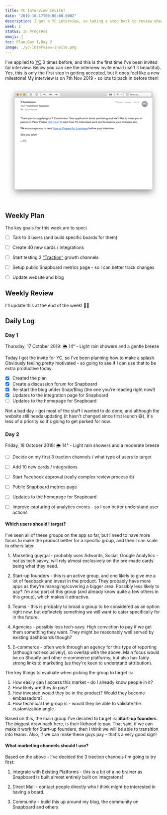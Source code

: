 ```yaml
---
title: YC Interview Invite!
date: "2019-10-17T00:00:00.000Z"
description: I got a YC interview, so taking a step back to review where I am and next steps!
week: 1
status: In Progress
emoji: 🎉
toc: Plan,Day 1,Day 2
image: ./yc-interview-invite.png
---
```



I've applied to [YC](https://ycombinator.com) 3 times before, and this is the first time I've been invited for interview. Below you can see the interview invite email (isn't it beautiful). Yes, this is only the first step in getting accepted, but it does feel like a new milestone! My interview is on 7th Nov 2019 - so lots to pack in before then!

![YC Interview Invite](./yc-interview-invite.png "YC Interview Invite")


## Weekly Plan

The key goals for this week are to speci

  - [ ] Talk to 3 users (and build specific boards for them)
  - [ ] Create 40 new cards / integrations
  - [ ] Start testing 3 [“Traction”](https://www.amazon.co.uk/Traction-Startup-Achieve-Explosive-Customer/dp/0241242533) growth channels
  - [ ] Setup public Snapboard metrics page - so I can better track changes
  - [ ] Update website and blog


## Weekly Review

I'll update this at the end of the week! 👍🏽


## Daily Log

### Day 1
Thursday, 17 October 2019: 🌦 14° - Light rain showers and a gentle breeze

Today I got the invite for YC, so I've been planning how to make a splash. Obviously feeling pretty motivated - so going to see if I can use that to be extra productive today.

  - [x] Created the plan
  - [x] Create a discussion forum for Snapboard
  - [x] Re-start the blog under Snap/Blog (the one you're reading right now!)
  - [x] Updates to the integration page for Snapboard
  - [ ] Updates to the homepage for Snapboard

Not a bad day - got most of the stuff I wanted to do done, and although the website still needs updating (it hasn't changed since first launch 😅), it's less of a priority so it's going to get parked for now.


### Day 2
Friday, 18 October 2019: 🌦 14° - Light rain showers and a moderate breeze

  - [ ] Decide on my first 3 traction channels / what type of users to target
  - [ ] Add 10 new cards / integrations
  - [ ] Start Facebook approval (really complex review process 🙄)
  - [ ] Public Snapboard metrics page
  - [ ] Updates to the homepage for Snapboard
  - [ ] Improve capturing of analytics events - so I can better understand user actions


#### Which users should I target?

I've seen all of these groups on the app so far, but I need to have more focus to make the product better for a specific group, and then I can scale to others later.

  1. Marketing guy/gal - probably uses Adwords, Social, Google Analytics - not as tech savvy, will rely almost exclusively on the pre-made cards being what they need.

  2. Start-up founders - this is an active group, and one likely to give me a lot of feedback and invest in the product. They probably have more apps as they're managing/covering a bigger area. Possibly less likely to pay? I'm also part of this group (and already know quite a few others in this group), which makes it attractive.

  3. Teams - this is probably to broad a group to be considered as an option right now, but definetely something we will want to cater specifically for in the future.

  4. Agencies - possibly less tech-savy. High conviction to pay if we get them something they want. They might be reasonably well served by existing dashboards though?

  5. E-commerce - often work through an agency for this type of reporting (although not exclusively),  so overlap with the above. Main focus would be on Shopify and other e-commerce platforms, but also has fairly strong links to marketing (as they're keen to understand attribution).


The key things to evaluate when picking the group to target is:

  1. How easily can I access this market - do I already know people in it?
  2. How likely are they to pay?
  3. How invested would they be in the product? Would they become embassadors?
  4. How technical the group is - would they be able to validate the customization angle.

Based on this, the main group I've decided to target is: **Start-up founders**. The biggest draw back here, is their likihood to pay. That said, if we can make it work for Start-up founders, then I think we will be able to transition into teams. Also, if we can make these guys pay - that's a very good sign!


#### What marketing channels should I use?

Based on the above - I've decided the 3 traction channels I'm going to try first:

  1. Integrate with Existing Platforms - this is a bit of a no brainer as Snapboard is built almost entirely built on integratons!

  2. Direct Mail - contact people directly who I think might be interested in having a board.

  3. Community - build this up around my blog, the community on Snapboard and others




